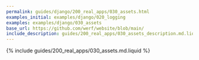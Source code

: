 ```yaml
---
permalink: guides/django/200_real_apps/030_assets.html
examples_initial: examples/django/020_logging
examples: examples/django/030_assets
base_url: https://github.com/werf/website/blob/main/
include_description: guides/200_real_apps/030_assets_description.md.liquid
---
```


{% include guides/200_real_apps/030_assets.md.liquid %}
